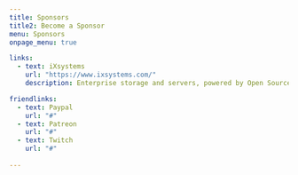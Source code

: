 ```yaml
---
title: Sponsors
title2: Become a Sponsor
menu: Sponsors
onpage_menu: true

links:
  - text: iXsystems
    url: "https://www.ixsystems.com/"
    description: Enterprise storage and servers, powered by Open Source.

friendlinks:
  - text: Paypal
    url: "#"
  - text: Patreon
    url: "#"
  - text: Twitch
    url: "#"
                
---
```

